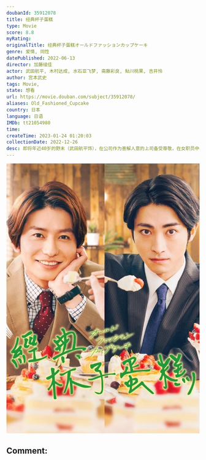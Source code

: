 ```yaml
---
doubanId: 35912078
title: 经典杯子蛋糕
type: Movie
score: 8.8
myRating: 
originalTitle: 经典杯子蛋糕オールドファッションカップケーキ
genre: 爱情, 同性
datePublished: 2022-06-13
director: 加藤绫佳
actor: 武田航平, 木村达成, 水石亚飞梦, 斋藤彩良, 鲇川桃果, 吉井怜
author: 宫本武史
tags: Movie, 
state: 想看
url: https://movie.douban.com/subject/35912078/
aliases: Old_Fashioned_Cupcake
country: 日本
language: 日语
IMDb: tt21054980
time: 
createTime: 2023-01-24 01:20:03
collectionDate: 2022-12-26
desc: 即将年近40岁的野末（武田航平饰），在公司作为善解人意的上司备受尊敬，在女职员中也颇有人气。但是，对什么都没有兴趣，平淡地过着没有刺激的无聊的每一天。野末的部下，马上就要迎来30岁的外川（木村达成饰）...
---
```


![image](assets/p2874625351.jpg)

Comment: 
---

